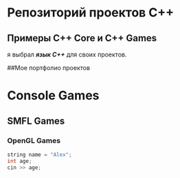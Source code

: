 # Репозиторий проектов С++

## Примеры С++ Core и C++ Games

я выбрал **_язык С++_** для своих проектов.

##Мое портфолио проектов

# Console Games
## SMFL Games
### OpenGL Games

```C++
string name = "Alex";
int age;
cin >> age;
```